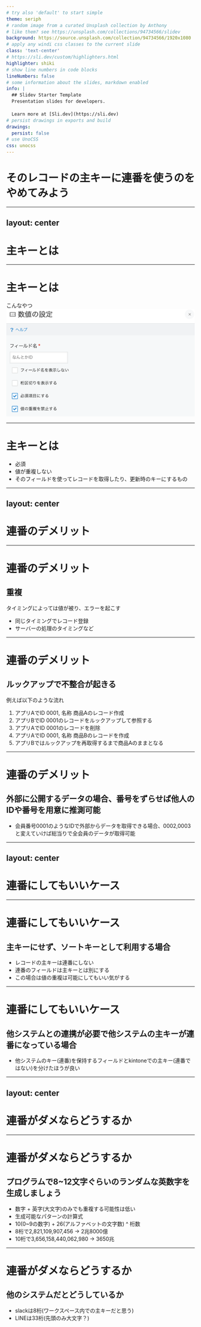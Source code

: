 ```yaml
---
# try also 'default' to start simple
theme: seriph
# random image from a curated Unsplash collection by Anthony
# like them? see https://unsplash.com/collections/94734566/slidev
background: https://source.unsplash.com/collection/94734566/1920x1080
# apply any windi css classes to the current slide
class: 'text-center'
# https://sli.dev/custom/highlighters.html
highlighter: shiki
# show line numbers in code blocks
lineNumbers: false
# some information about the slides, markdown enabled
info: |
  ## Slidev Starter Template
  Presentation slides for developers.

  Learn more at [Sli.dev](https://sli.dev)
# persist drawings in exports and build
drawings:
  persist: false
# use UnoCSS
css: unocss
---
```


# そのレコードの主キーに連番を使うのをやめてみよう

---
layout: center
---

# 主キーとは

---

# 主キーとは

こんなやつ
![img](/img/img1.png)

---

# 主キーとは

- 必須
- 値が重複しない
- そのフィールドを使ってレコードを取得したり、更新時のキーにするもの

---
layout: center
---

# 連番のデメリット

---

# 連番のデメリット

## 重複

タイミングによっては値が被り、エラーを起こす

- 同じタイミングでレコード登録
- サーバーの処理のタイミングなど

---

# 連番のデメリット

## ルックアップで不整合が起きる

例えば以下のような流れ

1. アプリAでID 0001, 名称 商品Aのレコード作成
2. アプリBでID 0001のレコードをルックアップして参照する
3. アプリAでID 0001のレコードを削除
4. アプリAでID 0001, 名称 商品Bのレコードを作成
5. アプリBではルックアップを再取得するまで商品Aのままとなる

---

# 連番のデメリット

## 外部に公開するデータの場合、番号をずらせば他人のIDや番号を用意に推測可能

- 会員番号0001のようなIDで外部からデータを取得できる場合、0002,0003と変えていけば総当りで全会員のデータが取得可能

---
layout: center
---

# 連番にしてもいいケース

---

# 連番にしてもいいケース

## 主キーにせず、ソートキーとして利用する場合

- レコードの主キーは連番にしない
- 連番のフィールドは主キーとは別にする
- この場合は値の重複は可能にしてもいい気がする

---

# 連番にしてもいいケース

## 他システムとの連携が必要で他システムの主キーが連番になっている場合

- 他システムのキー(連番)を保持するフィールドとkintoneでの主キー(連番ではない)を分けたほうが良い

---
layout: center
---

# 連番がダメならどうするか

---

# 連番がダメならどうするか

## プログラムで8~12文字ぐらいのランダムな英数字を生成しましょう

- 数字 + 英字(大文字)のみでも重複する可能性は低い
- 生成可能なパターンの計算式
- 10(0~9の数字) + 26(アルファベットの文字数) ^ 桁数
- 8桁で2,821,109,907,456 -> 2兆8000億
- 10桁で3,656,158,440,062,980 -> 3650兆

---

# 連番がダメならどうするか

## 他のシステムだとどうしているか

- slackは8桁(ワークスペース内での主キーだと思う)
- LINEは33桁(先頭のみ大文字？)
